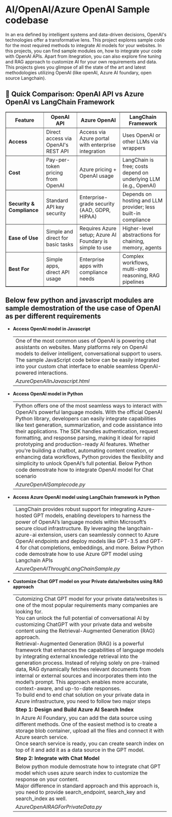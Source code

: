 # AI/OpenAI/Azure OpenAI Sample codebase

In an era defined by intelligent systems and data-driven decisions, OpenAI's technologies offer a transformative lens. This project explores sample code for the most required methods to integrate AI models for your websites. In this projects, you can find sample modules on, how to integrate your code with OpenAI APIs. 
Apart from itnegration, you can also explore fine tuning and RAG approach to customize AI for your own requirements and data. 
This projects gives you glimpse of all the state of the art and latest methodologies utilizing OpenAI (like openAI, Azure AI foundary, open source Langchain).

<h2>🤖 Quick Comparison: OpenAI API vs Azure OpenAI vs LangChain Framework</h2>
<table border="1" cellpadding="10" cellspacing="0">
  <thead>
    <tr>
      <th>Feature</th>
      <th>OpenAI API</th>
      <th>Azure OpenAI</th>
      <th>LangChain Framework</th>
    </tr>
  </thead>
  <tbody>
    <tr>
      <td><strong>Access</strong></td>
      <td>Direct access via OpenAI's REST API</td>
      <td>Access via Azure portal with enterprise integration</td>
      <td>Uses OpenAI or other LLMs via wrappers</td>
    </tr>
    <tr>
      <td><strong>Cost</strong></td>
      <td>Pay-per-token pricing from OpenAI</td>
      <td>Azure pricing + OpenAI usage</td>
      <td>LangChain is free; costs depend on underlying LLM (e.g., OpenAI)</td>
    </tr>
    <tr>
      <td><strong>Security & Compliance</strong></td>
      <td>Standard API key security</td>
      <td>Enterprise-grade security (AAD, GDPR, HIPAA)</td>
      <td>Depends on hosting and LLM provider; less built-in compliance</td>
    </tr>
    <tr>
      <td><strong>Ease of Use</strong></td>
      <td>Simple and direct for basic tasks</td>
      <td>Requires Azure setup; Azure AI Foundary is simple to use</td>
      <td>Higher-level abstractions for chaining, memory, agents</td>
    </tr>
    <tr>
      <td><strong>Best For</strong></td>
      <td>Simple apps, direct API usage</td>
      <td>Enterprise apps with compliance needs</td>
      <td>Complex workflows, multi-step reasoning, RAG pipelines</td>
    </tr>
  </tbody>
</table>

<h2> Below few python and javascript modules are sample demostration of the use case of OpenAI as per different requirements</h2>

<ul>
  <li> <b> Access OpenAI model in Javascript </b> </li>
  <table>
    <tr>
      <td>
One of the most common uses of OpenAI is powering chat assistants on websites. Many platforms rely on OpenAI models to deliver intelligent, conversational support to users. The sample JavaScript code below can be easily integrated into your custom chat interface to enable seamless OpenAI-powered interactions.
      </td>
      </tr>
    <tr>
      <td>
        <i>AzureOpenAIInJavascript.html</i>
      </td>
    </tr>
  </table>
  <li> <b> Access OpenAI model in Python </b> </li>
  <table>
    <tr>
      <td>
Python offers one of the most seamless ways to interact with OpenAI’s powerful language models. With the official OpenAI Python library, developers can easily integrate capabilities like text generation, summarization, and code assistance into their applications. The SDK handles authentication, request formatting, and response parsing, making it ideal for rapid prototyping and production-ready AI features. Whether you're building a chatbot, automating content creation, or enhancing data workflows, Python provides the flexibility and simplicity to unlock OpenAI’s full potential.
        Below Python code demostrate how to integrate OpenAI model for Chat scenario
      </td>
      </tr>
    <tr>
      <td>
        <i>AzureOpenAISamplecode.py</i>
      </td>
    </tr>
  </table>
  <li> <b> Access Azure OpenAI model using LangChain framework in Python </b> </li>
  <table>
    <tr>
      <td>
LangChain provides robust support for integrating Azure-hosted GPT models, enabling developers to harness the power of OpenAI’s language models within Microsoft’s secure cloud infrastructure. By leveraging the langchain-azure-ai extension, users can seamlessly connect to Azure OpenAI endpoints and deploy models like GPT-3.5 and GPT-4 for chat completions, embeddings, and more.
        Below Python code demostrate how to use Azure GPT model using Langchain APIs
      </td>
      </tr>
    <tr>
      <td>
        <i>AzureOpenAIThroughLangChainSample.py</i>
      </td>
    </tr>
  </table>
  <li> <b> Customize Chat GPT model on your Private data/websites using RAG approach </b> </li>
  <table>
    <tr>
      <td>
        Cutomizing Chat GPT model for your private data/websites is one of the most popular requirements many companies are looking for. </br>
        You can unlock the full potential of conversational AI by customizing ChatGPT with your private data and website content using the Retrieval-Augmented Generation (RAG) approach. </br>  
        Retrieval-Augmented Generation (RAG) is a powerful framework that enhances the capabilities of language models by integrating external knowledge retrieval into the generation process. Instead of relying solely on pre-trained data, RAG dynamically fetches relevant documents from internal or external sources and incorporates them into the model’s prompt. This approach enables more accurate, context-aware, and up-to-date responses. </br>
        To build end to end chat solution on your private data in Azure infrastructure, you need to follow two major steps
      </td>
      </tr>
    <tr>
      <td>
        <b> Step 1: Design and Build Azure AI Search Index </b>
      </td>
    </tr>
    <tr>
      <td>
        In Azure AI Foundary, you can add the data source using different methods. One of the easiest method is to create a storage blob container, upload all the files and connect it with Azure search service. </br>
        Once search service is ready, you can create search index on top of it and add it as a data source in the GPT model.
      </td>
    </tr>
    <tr>
      <td>
        <b> Step 2: Integrate with Chat Model </b>
      </td>
    </tr>
    <tr>
      <td>
        Below python module demostrate how to integrate chat GPT model which uses azure search index to customize the response on your content. </br>
        Major difference in standard approach and this approach is, you need to provide search_endpoint, search_key and search_index as well.
      </td>
    </tr>
    <tr>
      <td>
        <i> AzureOpenAIRAGForPrivateData.py </i>
      </td>
    </tr>
  </table>
</ul>
